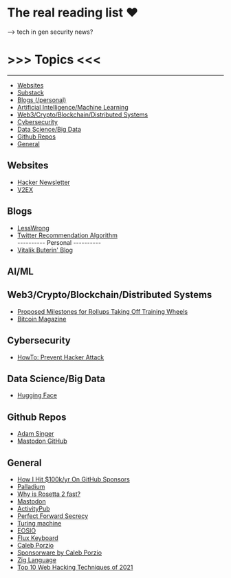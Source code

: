 # The real reading list ❤️



-->
tech in gen
security
news?

# >>> Topics <<<
---
* [Websites](#websites)
* [Substack](#substack)
* [Blogs (/personal)](#blogs)
* [Artificial Intelligence/Machine Learning](#ai-ml)
* [Web3/Crypto/Blockchain/Distributed Systems](#web3-crypto-blockchain-distributed-systems)
* [Cybersecurity](#cybersecurity)
* [Data Science/Big Data](#data-science-big-data)
* [Github Repos](#github-repos)
* [General](#general)



## Websites
* [Hacker Newsletter](https://hackernewsletter.com/)
* [V2EX](https://www.v2ex.com)

## Blogs
* [LessWrong](https://www.lesswrong.com/)
* [Twitter Recommendation Algorithm](https://blog.twitter.com/engineering/en_us/topics/open-source/2023/twitter-recommendation-algorithm)
<br> ---------- Personal ---------- <br>
* [Vitalik Buterin' Blog](https://vitalik.ca/)

## AI/ML

## Web3/Crypto/Blockchain/Distributed Systems
* [Proposed Milestones for Rollups Taking Off Training Wheels](https://ethereum-magicians.org/t/proposed-milestones-for-rollups-taking-off-training-wheels/11571)
* [Bitcoin Magazine](https://bitcoinmagazine.com/)

## Cybersecurity
* [HowTo: Prevent Hacker Attack](https://web.archive.org/web/20110722062454/http://program-think.blogspot.com/2010/06/howto-prevent-hacker-attack-1.html)

## Data Science/Big Data
* [Hugging Face](https://huggingface.co/)

## Github Repos
* [Adam Singer](https://adam-singer.github.io/)
* [Mastodon GitHub](https://github.com/mastodon/mastodon)

## General
* [How I Hit $100k/yr On GitHub Sponsors](https://calebporzio.com/i-just-hit-dollar-100000yr-on-github-sponsors-heres-how-i-did-it)
* [Palladium](https://www.palladiummag.com/)
* [Why is Rosetta 2 fast?](https://dougallj.wordpress.com/2022/11/09/why-is-rosetta-2-fast/)
* [Mastodon](https://zh.wikipedia.org/wiki/Mastodon)
* [ActivityPub](https://zh.wikipedia.org/wiki/ActivityPub)
* [Perfect Forward Secrecy](https://zh.wikipedia.org/wiki/%E5%9C%96%E9%9D%88%E5%AE%8C%E5%82%99%E6%80%A7)
* [Turing machine](https://zh.wikipedia.org/wiki/%E5%9B%BE%E7%81%B5%E6%9C%BA)
* [EOSIO](https://eos.io/)
* [Flux Keyboard](https://www.kickstarter.com/projects/fluxkeyboard/flux-keyboard-the-keyboard-reinvented)
* [Caleb Porzio](https://calebporzio.com/)
* [Sponsorware by Caleb Porzio](https://calebporzio.com/sponsorware)
* [Zig Language](https://ziglang.org/)
* [Top 10 Web Hacking Techniques of 2021](https://portswigger.net/research/top-10-web-hacking-techniques-of-2021)

